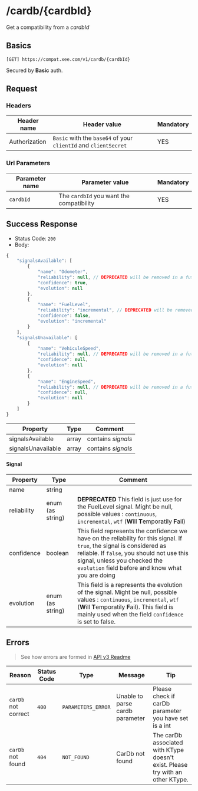 # /cardb/{cardbId}

Get a compatibility from a *cardbId*

## Basics

`[GET] https://compat.xee.com/v1/cardb/{cardbId}`

Secured by **Basic** auth.

## Request

### Headers

|Header name|Header value|Mandatory|
|---|---|---|
|Authorization|`Basic` with the `base64` of your `clientId` and  `clientSecret `|YES|

### Url Parameters

|Parameter name|Parameter value|Mandatory|
|---|---|---|
|`cardbId`|The `cardbId` you want the compatibility|YES|

## Success Response

- Status Code: `200`
- Body:

```javascript
{
    "signalsAvailable": [
    	{
            "name": "Odometer",
            "reliability": null, // DEPRECATED will be removed in a futur version
            "confidence": true,
            "evolution": null
        },
        {
            "name": "FuelLevel",
            "reliability": "incremental", // DEPRECATED will be removed in a futur version
            "confidence": false,
            "evolution": "incremental"
    	}
    ],
    "signalsUnavailable": [
    	{
            "name": "VehiculeSpeed",
            "reliability": null, // DEPRECATED will be removed in a futur version
            "confidence": null,
            "evolution": null
        },
        {
            "name": "EngineSpeed",
            "reliability": null, // DEPRECATED will be removed in a futur version
            "confidence": null,
            "evolution": null
    	}
    ]
}
```

|Property|Type|Comment|
|---|---|---|
|signalsAvailable|array|contains *signals*|
|signalsUnavailable|array|contains *signals*|

#### Signal

|Property|Type|Comment|
|---|---|---|
|name|string||
|reliability|enum (as string)|**DEPRECATED** This field is just use for the FuelLevel signal. Might be null, possible values : `continuous`, `incremental`, `wtf` (**W**ill **T**emporatily **F**ail)|
|confidence|boolean|This field represents the confidence we have on the reliability for this signal. If `true`, the signal is considered as reliable. If `false`, you should not use this signal, unless you checked the `evolution` field before and know what you are doing|
|evolution|enum (as string)|This field is a represents the evolution of the signal. Might be null, possible values : `continuous`, `incremental`, `wtf` (**W**ill **T**emporatily **F**ail). This field is mainly used when the field `confidence` is set to false.|

## Errors

> See how errors are formed in [API v3 Readme](https://github.com/xee-lab/xee-api-docs/tree/master/api/api/v3#errors)

|Reason|Status Code|Type|Message|Tip|
|---|---|---|---|---|
|`carDb` not correct|`400`|`PARAMETERS_ERROR`|Unable to parse cardb parameter|Please check if carDb parameter you have set is a int|
|`carDb` not found|`404`|`NOT_FOUND`|CarDb not found|The carDb associated with KType doesn't exist. Please try with an other KType.|
